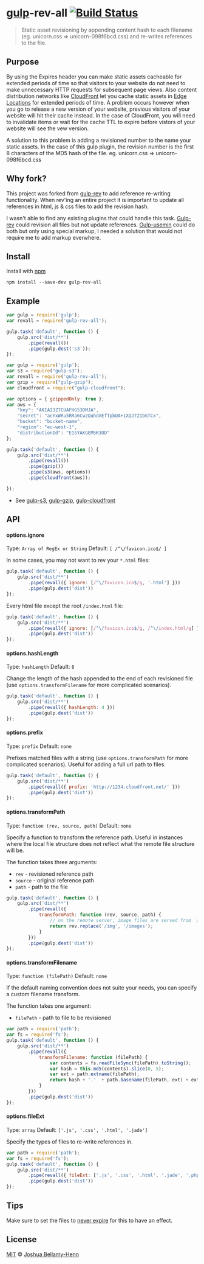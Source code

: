 # [gulp](https://github.com/wearefractal/gulp)-rev-all [![Build Status](https://travis-ci.org/smysnk/gulp-rev-all.png?branch=master)](https://travis-ci.org/smysnk/gulp-rev-all)

> Static asset revisioning by appending content hash to each filename (eg. unicorn.css => unicorn-098f6bcd.css) and re-writes references to the file.


## Purpose

By using the Expires header you can make static assets cacheable for extended periods of time so that visitors to your website do not need to make unnecessary HTTP requests for subsequent page views.
Also content distribution networks like [CloudFront](http://aws.amazon.com/cloudfront/) let you cache static assets in [Edge Locations](http://aws.amazon.com/about-aws/globalinfrastructure/) for extended periods of time.
A problem occurs however when you go to release a new version of your website, previous visitors of your website will hit their cache instead.
In the case of CloudFront, you will need to invalidate items or wait for the cache TTL to expire before vistors of your website will see the vew version.

A solution to this problem is adding a revisioned number to the name your static assets.  In the case of this gulp plugin, the revision number is the first 8 characters of the MD5 hash of the file.  eg. unicorn.css => unicorn-098f6bcd.css


## Why fork?

This project was forked from [gulp-rev](https://github.com/sindresorhus/gulp-rev) to add reference re-writing functionality.
When rev'ing an entire project it is important to update all references in html, js & css files to add the revision hash.

I wasn't able to find any existing plugins that could handle this task.
[Gulp-rev](https://github.com/sindresorhus/gulp-rev) could revision all files but not update references.
[Gulp-usemin](https://www.npmjs.org/package/gulp-usemin) could do both but only using special markup, I needed a solution that would not require me to add markup everwhere.


## Install

Install with [npm](https://npmjs.org/package/gulp-rev-all)

```
npm install --save-dev gulp-rev-all
```

## Example

```js
var gulp = require('gulp');
var revall = require('gulp-rev-all');

gulp.task('default', function () {
    gulp.src('dist/**')
        .pipe(revall())
        .pipe(gulp.dest('s3'));
});
```


```js
var gulp = require('gulp');
var s3 = require("gulp-s3");
var revall = require('gulp-rev-all');
var gzip = require("gulp-gzip");
var cloudfront = require("gulp-cloudfront");

var options = { gzippedOnly: true };
var aws = {
    "key": "AKIAI3Z7CUAFHG53DMJA",
    "secret": "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",
    "bucket": "bucket-name",
    "region": "eu-west-1",
    "distributionId": "E1SYAKGEMSK3OD"
};

gulp.task('default', function () {
    gulp.src('dist/**')
        .pipe(revall())
        .pipe(gzip())
        .pipe(s3(aws, options))
        .pipe(cloudfront(aws));

});
```

  * See [gulp-s3](https://www.npmjs.org/package/gulp-s3), [gulp-gzip](https://www.npmjs.org/package/gulp-gzip), [gulp-cloudfront](https://www.npmjs.org/package/gulp-cloudfront)


## API

#### options.ignore

Type: `Array of RegEx or String`
Default: `[ /^\/favicon.ico$/ ]`

In some cases, you may not want to rev your `*.html` files:

```js
gulp.task('default', function () {
    gulp.src('dist/**')
        .pipe(revall({ ignore: [/^\/favicon.ico$/g, '.html'] }))
        .pipe(gulp.dest('dist'))
});
```

Every html file except the root `/index.html` file:

```js
gulp.task('default', function () {
    gulp.src('dist/**')
        .pipe(revall({ ignore: [/^\/favicon.ico$/g, /^\/index.html/g] }))
        .pipe(gulp.dest('dist'))
});
```

#### options.hashLength

Type: `hashLength`
Default: `8`

Change the length of the hash appended to the end of each revisioned file (use `options.transformFilename` for more complicated scenarios).

```js
gulp.task('default', function () {
    gulp.src('dist/**')
        .pipe(revall({ hashLength: 4 }))
        .pipe(gulp.dest('dist'))
});
```

#### options.prefix

Type: `prefix`
Default: `none`

Prefixes matched files with a string (use `options.transformPath` for more complicated scenarios). Useful for adding a full url path to files.

```js
gulp.task('default', function () {
    gulp.src('dist/**')
        .pipe(revall({ prefix: 'http://1234.cloudfront.net/' }))
        .pipe(gulp.dest('dist'))
});
```

#### options.transformPath

Type: `function (rev, source, path)`
Default: `none`

Specify a function to transform the reference path. Useful in instances where the local file structure does not reflect what the remote file structure will be.

The function takes three arguments:
  - `rev` - revisioned reference path
  - `source` - original reference path
  - `path` - path to the file


```js
gulp.task('default', function () {
    gulp.src('dist/**')
        .pipe(revall({
            transformPath: function (rev, source, path) {
                // on the remote server, image files are served from `/images`
                return rev.replace('/img', '/images');
            }
        }))
        .pipe(gulp.dest('dist'))
});
```

#### options.transformFilename

Type: `function (filePath)`
Default: `none`

If the default naming convention does not suite your needs, you can specify a custom filename transform. 

The function takes one argument:
  - `filePath` - path to file to be revisioned

```js
var path = require('path');
var fs = require('fs');
gulp.task('default', function () {
    gulp.src('dist/**')
        .pipe(revall({
            transformFilename: function (filePath) {
                var contents = fs.readFileSync(filePath).toString();
                var hash = this.md5(contents).slice(0, 5);  
                var ext = path.extname(filePath);
                return hash + '.'  + path.basename(filePath, ext) + ext; // 3410c.filename.ext
            }
        }))
        .pipe(gulp.dest('dist'))
});
```

#### options.fileExt

Type: `array`
Default: `['.js', '.css', '.html', '.jade']`

Specify the types of files to re-write references in.

```js
var path = require('path');
var fs = require('fs');
gulp.task('default', function () {
    gulp.src('dist/**')
        .pipe(revall({ fileExt: ['.js', '.css', '.html', '.jade', '.php'] }))
        .pipe(gulp.dest('dist'))
});
```

## Tips

Make sure to set the files to [never expire](http://developer.yahoo.com/performance/rules.html#expires) for this to have an effect.


## License

[MIT](http://opensource.org/licenses/MIT) © [Joshua Bellamy-Henn](http://www.psidox.com)
